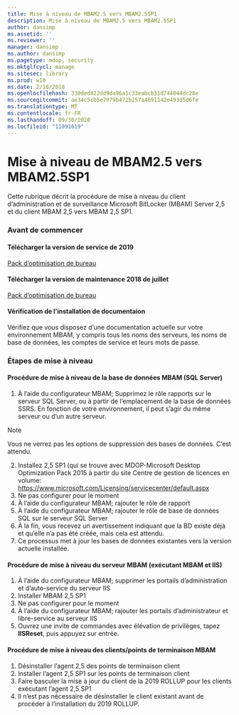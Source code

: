 ```yaml
---
title: Mise à niveau de MBAM2.5 vers MBAM2.5SP1
description: Mise à niveau de MBAM2.5 vers MBAM2.5SP1
author: dansimp
ms.assetid: ''
ms.reviewer: ''
manager: dansimp
ms.author: dansimp
ms.pagetype: mdop, security
ms.mktglfcycl: manage
ms.sitesec: library
ms.prod: w10
ms.date: 2/16/2018
ms.openlocfilehash: 330ded822dd9da96a1c33eabcb31d744044dc28e
ms.sourcegitcommit: ae34c5cb5e7979b472b257a4691142e493d5d6fe
ms.translationtype: MT
ms.contentlocale: fr-FR
ms.lasthandoff: 09/30/2020
ms.locfileid: "11091619"
---
```

# Mise à niveau de MBAM2.5 vers MBAM2.5SP1
Cette rubrique décrit la procédure de mise à niveau du client d’administration et de surveillance Microsoft BitLocker (MBAM) Server 2,5 et du client MBAM 2,5 vers MBAM 2,5 SP1.

### Avant de commencer
#### Télécharger la version de service de 2019
[Pack d’optimisation de bureau](https://www.microsoft.com/download/details.aspx?id=58345)

#### Télécharger la version de maintenance 2018 de juillet
[Pack d’optimisation de bureau](https://www.microsoft.com/download/details.aspx?id=57157)


#### Vérification de l’installation de documentaion
Vérifiez que vous disposez d’une documentation actuelle sur votre environnement MBAM, y compris tous les noms des serveurs, les noms de base de données, les comptes de service et leurs mots de passe.

### Étapes de mise à niveau
#### Procédure de mise à niveau de la base de données MBAM (SQL Server)
1. À l’aide du configurateur MBAM; Supprimez le rôle rapports sur le serveur SQL Server, ou à partir de l’emplacement de la base de données SSRS. En fonction de votre environnement, il peut s’agir du même serveur ou d’un autre serveur.
  > [!NOTE]
  > Vous ne verrez pas les options de suppression des bases de données. C’est attendu.  
2. Installez 2,5 SP1 (qui se trouve avec MDOP-Microsoft Desktop Optimization Pack 2015 à partir du site Centre de gestion de licences en volume:  <https://www.microsoft.com/Licensing/servicecenter/default.aspx>
3. Ne pas configurer pour le moment 
4. À l’aide du configurateur MBAM; rajouter le rôle de rapport
5. À l’aide du configurateur MBAM; rajouter le rôle de base de données SQL sur le serveur SQL Server
6. À la fin, vous recevez un avertissement indiquant que la BD existe déjà et qu’elle n’a pas été créée, mais cela est attendu.
7. Ce processus met à jour les bases de données existantes vers la version actuelle installée.              

#### Procédure de mise à niveau du serveur MBAM (exécutant MBAM et IIS)
1. À l’aide du configurateur MBAM; supprimer les portails d’administration et d’auto-service du serveur IIS
2. Installer MBAM 2,5 SP1
3. Ne pas configurer pour le moment  
4. À l’aide du configurateur MBAM; rajouter les portails d’administrateur et libre-service au serveur IIS 
5. Ouvrez une invite de commandes avec élévation de privilèges, tapez **IISReset**, puis appuyez sur entrée.
 
#### Procédure de mise à niveau des clients/points de terminaison MBAM
1. Désinstaller l’agent 2,5 des points de terminaison client
2. Installer l’agent 2,5 SP1 sur les points de terminaison client
3. Faire basculer la mise à jour du client de la 2019 ROLLUP pour les clients exécutant l’agent 2,5 SP1 
4. Il n’est pas nécessaire de désinstaller le client existant avant de procéder à l’installation du 2019 ROLLUP.  
